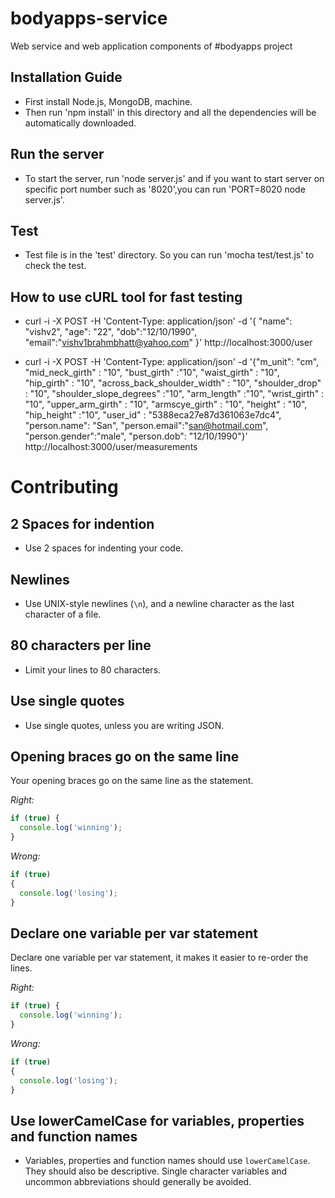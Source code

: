 # bodyapps-service

Web service and web application components of #bodyapps project

## Installation Guide

* First install Node.js, MongoDB, machine. 
* Then run 'npm install' in this directory and all the dependencies will be automatically downloaded.

## Run the server

* To start the server, run 'node server.js' and if you want to start server on specific port number such as '8020',you can run 'PORT=8020 node server.js'.

## Test

* Test file is in the 'test' directory. So you can run 'mocha test/test.js' to check the test.

## How to use cURL tool for fast testing

* curl -i -X POST -H 'Content-Type: application/json' -d '{ "name": "vishv2", "age": "22", "dob":"12/10/1990", "email":"vishv1brahmbhatt@yahoo.com" }' http://localhost:3000/user

* curl -i -X POST -H 'Content-Type: application/json' -d '{"m_unit": "cm", "mid_neck_girth" : "10", "bust_girth" :"10", "waist_girth" : "10", "hip_girth" : "10", "across_back_shoulder_width" : "10", "shoulder_drop" : "10", "shoulder_slope_degrees" :"10", "arm_length" :"10", "wrist_girth" : "10", "upper_arm_girth" : "10", "armscye_girth" : "10", "height" : "10", "hip_height" :"10", "user_id" : "5388eca27e87d361063e7dc4", "person.name": "San", "person.email":"san@hotmail.com", "person.gender":"male", "person.dob": "12/10/1990"}' http://localhost:3000/user/measurements

# Contributing

## 2 Spaces for indention

* Use 2 spaces for indenting your code.

## Newlines

* Use UNIX-style newlines (`\n`), and a newline character as the last character
of a file.

## 80 characters per line

* Limit your lines to 80 characters.

## Use single quotes

* Use single quotes, unless you are writing JSON.

## Opening braces go on the same line

Your opening braces go on the same line as the statement.

*Right:*

```js
if (true) {
  console.log('winning');
}
```

*Wrong:*

```js
if (true)
{
  console.log('losing');
}
```

## Declare one variable per var statement

Declare one variable per var statement, it makes it easier to re-order the lines.

*Right:*

```js
if (true) {
  console.log('winning');
}
```

*Wrong:*

```js
if (true)
{
  console.log('losing');
}
```

## Use lowerCamelCase for variables, properties and function names

* Variables, properties and function names should use `lowerCamelCase`.  They
should also be descriptive. Single character variables and uncommon
abbreviations should generally be avoided.